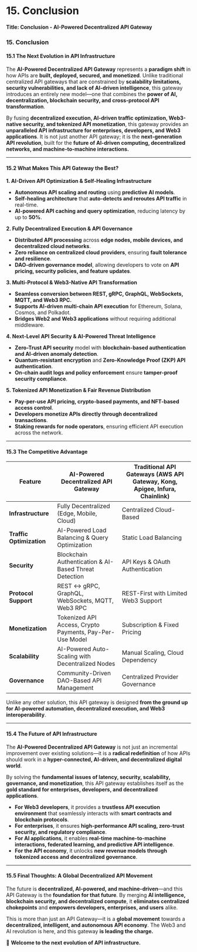 # 15. Conclusion

**Title: Conclusion - AI-Powered Decentralized API Gateway**

### **15. Conclusion**

#### **15.1 The Next Evolution in API Infrastructure**

The **AI-Powered Decentralized API Gateway** represents a **paradigm shift** in how APIs are **built, deployed, secured, and monetized**. Unlike traditional centralized API gateways that are constrained by **scalability limitations, security vulnerabilities, and lack of AI-driven intelligence**, this gateway introduces an entirely new model—one that combines the **power of AI, decentralization, blockchain security, and cross-protocol API transformation**.

By fusing **decentralized execution, AI-driven traffic optimization, Web3-native security, and tokenized API monetization**, this gateway provides an **unparalleled API infrastructure for enterprises, developers, and Web3 applications**. It is not just another API gateway; it is the **next-generation API revolution**, built for the **future of AI-driven computing, decentralized networks, and machine-to-machine interactions.**

***

#### **15.2 What Makes This API Gateway the Best?**

**1. AI-Driven API Optimization & Self-Healing Infrastructure**

* **Autonomous API scaling and routing** using **predictive AI models**.
* **Self-healing architecture** that **auto-detects and reroutes API traffic** in real-time.
* **AI-powered API caching and query optimization**, reducing latency by up to **50%**.

**2. Fully Decentralized Execution & API Governance**

* **Distributed API processing** across **edge nodes, mobile devices, and decentralized cloud networks**.
* **Zero reliance on centralized cloud providers**, ensuring **fault tolerance and resilience**.
* **DAO-driven governance model**, allowing developers to vote on **API pricing, security policies, and feature updates**.

**3. Multi-Protocol & Web3-Native API Transformation**

* **Seamless conversion between REST, gRPC, GraphQL, WebSockets, MQTT, and Web3 RPC.**
* **Supports AI-driven multi-chain API execution** for Ethereum, Solana, Cosmos, and Polkadot.
* **Bridges Web2 and Web3 applications** without requiring additional middleware.

**4. Next-Level API Security & AI-Powered Threat Intelligence**

* **Zero-Trust API security** model with **blockchain-based authentication and AI-driven anomaly detection**.
* **Quantum-resistant encryption** and **Zero-Knowledge Proof (ZKP) API authentication**.
* **On-chain audit logs and policy enforcement** ensure **tamper-proof security compliance**.

**5. Tokenized API Monetization & Fair Revenue Distribution**

* **Pay-per-use API pricing, crypto-based payments, and NFT-based access control**.
* **Developers monetize APIs directly through decentralized transactions**.
* **Staking rewards for node operators**, ensuring efficient API execution across the network.

***

#### **15.3 The Competitive Advantage**

| **Feature**              | **AI-Powered Decentralized API Gateway**                 | **Traditional API Gateways (AWS API Gateway, Kong, Apigee, Infura, Chainlink)** |
| ------------------------ | -------------------------------------------------------- | ------------------------------------------------------------------------------- |
| **Infrastructure**       | Fully Decentralized (Edge, Mobile, Cloud)                | Centralized Cloud-Based                                                         |
| **Traffic Optimization** | AI-Powered Load Balancing & Query Optimization           | Static Load Balancing                                                           |
| **Security**             | Blockchain Authentication & AI-Based Threat Detection    | API Keys & OAuth Authentication                                                 |
| **Protocol Support**     | REST ↔ gRPC, GraphQL, WebSockets, MQTT, Web3 RPC         | REST-First with Limited Web3 Support                                            |
| **Monetization**         | Tokenized API Access, Crypto Payments, Pay-Per-Use Model | Subscription & Fixed Pricing                                                    |
| **Scalability**          | AI-Powered Auto-Scaling with Decentralized Nodes         | Manual Scaling, Cloud Dependency                                                |
| **Governance**           | Community-Driven DAO-Based API Management                | Centralized Provider Governance                                                 |

Unlike any other solution, this API gateway is designed **from the ground up for AI-powered automation, decentralized execution, and Web3 interoperability**.

***

#### **15.4 The Future of API Infrastructure**

The **AI-Powered Decentralized API Gateway** is not just an incremental improvement over existing solutions—it is a **radical redefinition** of how APIs should work in a **hyper-connected, AI-driven, and decentralized digital world**.

By solving the **fundamental issues of latency, security, scalability, governance, and monetization**, this API gateway establishes itself as the **gold standard for enterprises, developers, and decentralized applications**.

* **For Web3 developers**, it provides a **trustless API execution environment** that seamlessly interacts with **smart contracts and blockchain protocols**.
* **For enterprises**, it ensures **high-performance API scaling, zero-trust security, and regulatory compliance**.
* **For AI applications**, it enables **real-time machine-to-machine interactions, federated learning, and predictive API intelligence**.
* **For the API economy**, it unlocks **new revenue models through tokenized access and decentralized governance**.

***

#### **15.5 Final Thoughts: A Global Decentralized API Movement**

The future is **decentralized, AI-powered, and machine-driven**—and this API Gateway is the **foundation for that future**. By merging **AI intelligence, blockchain security, and decentralized compute**, it **eliminates centralized chokepoints** and **empowers developers, enterprises, and users** alike.

This is more than just an API Gateway—it is a **global movement** towards a **decentralized, intelligent, and autonomous API economy**. The Web3 and AI revolution is here, and this gateway **is leading the charge.**

🚀 **Welcome to the next evolution of API infrastructure.**
